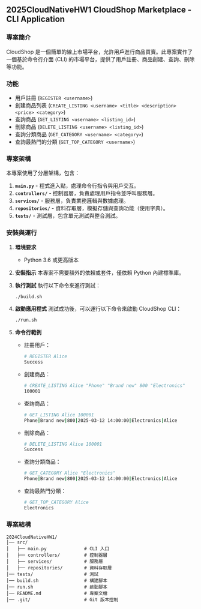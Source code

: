 ## **2025CloudNativeHW1 CloudShop Marketplace - CLI Application**

### **專案簡介**

CloudShop 是一個簡單的線上市場平台，允許用戶進行商品買賣。此專案實作了一個基於命令行介面 (CLI) 的市場平台，提供了用戶註冊、商品創建、查詢、刪除等功能。

### **功能**

-   用戶註冊 (`REGISTER <username>`)
-   創建商品列表 (`CREATE_LISTING <username> <title> <description> <price> <category>`)
-   查詢商品 (`GET_LISTING <username> <listing_id>`)
-   刪除商品 (`DELETE_LISTING <username> <listing_id>`)
-   查詢分類商品 (`GET_CATEGORY <username> <category>`)
-   查詢最熱門的分類 (`GET_TOP_CATEGORY <username>`)

### **專案架構**

本專案使用了分層架構，包含：

1. **`main.py`** - 程式進入點，處理命令行指令與用戶交互。
2. **`controllers/`** - 控制器層，負責處理用戶指令並呼叫服務層。
3. **`services/`** - 服務層，負責業務邏輯與數據處理。
4. **`repositories/`** - 資料存取層，模擬存儲與查詢功能（使用字典）。
5. **`tests/`** - 測試層，包含單元測試與整合測試。

### **安裝與運行**

1. **環境要求**

    - Python 3.6 或更高版本

2. **安裝指示**
   本專案不需要額外的依賴或套件，僅依賴 Python 內建標準庫。

3. **執行測試**
   執行以下命令來進行測試：

    ```bash
    ./build.sh
    ```

4. **啟動應用程式**
   測試成功後，可以運行以下命令來啟動 CloudShop CLI：

    ```bash
    ./run.sh
    ```

5. **命令行範例**

    - 註冊用戶：

        ```bash
        # REGISTER Alice
        Success
        ```

    - 創建商品：

        ```bash
        # CREATE_LISTING Alice "Phone" "Brand new" 800 "Electronics"
        100001
        ```

    - 查詢商品：

        ```bash
        # GET_LISTING Alice 100001
        Phone|Brand new|800|2025-03-12 14:00:00|Electronics|Alice
        ```

    - 刪除商品：

        ```bash
        # DELETE_LISTING Alice 100001
        Success
        ```

    - 查詢分類商品：

        ```bash
        # GET_CATEGORY Alice "Electronics"
        Phone|Brand new|800|2025-03-12 14:00:00|Electronics|Alice
        ```

    - 查詢最熱門分類：
        ```bash
        # GET_TOP_CATEGORY Alice
        Electronics
        ```

### **專案結構**

```
2024CloudNativeHW1/
│── src/
│   ├── main.py              # CLI 入口
│   ├── controllers/         # 控制器層
│   ├── services/            # 服務層
│   ├── repositories/        # 資料存取層
│── tests/                   # 測試
│── build.sh                 # 構建腳本
│── run.sh                   # 啟動腳本
│── README.md                # 專案文檔
│── .git/                    # Git 版本控制
```
